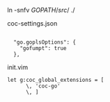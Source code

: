 ln -snfv $GOPATH/src/$ ./

coc-settings.json

```

  "go.goplsOptions": {
    "gofumpt": true
  },

```

init.vim

```
let g:coc_global_extensions = [
      \, 'coc-go'
      \, ]

```

